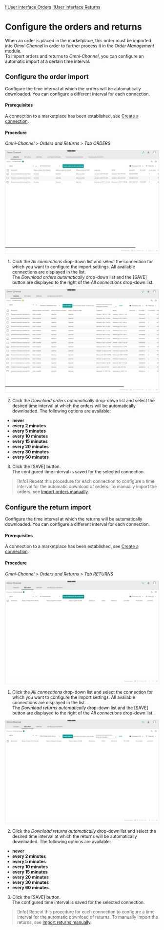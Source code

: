 [!!User interface Orders](../UserInterface/05a_Orders.md)
[!!User interface Returns](../UserInterface/05b_Returns.md)


# Configure the orders and returns

When an order is placed in the marketplace, this order must be imported into *Omni-Channel* in order to further process it in the *Order Management* module.   
To import orders and returns to *Omni-Channel*, you can configure an automatic import at a certain time interval.


## Configure the order import

Configure the time interval at which the orders will be automatically downloaded. You can configure a different interval for each connection.

#### Prerequisites

A connection to a marketplace has been established, see [Create a connection](../../Integration/01_ManageConnections.md#create-a-connection).

#### Procedure

*Omni-Channel > Orders and Returns > Tab ORDERS*

![Orders](../../Assets/Screenshots/Channels/OrdersReturns/Orders/Orders.png "[Orders]")

1. Click the *All connections* drop-down list and select the connection for which you want to configure the import settings. All available connections are displayed in the list.   
  The *Download orders automatically* drop-down list and the [SAVE] button are displayed to the right of the *All connections* drop-down list.

  ![Orders connection](../../Assets/Screenshots/Channels/OrdersReturns/Orders/OrdersConnection.png "[Orders connection]")


2. Click the *Download orders automatically* drop-down list and select the desired time interval at which the orders will be automatically downloaded. The following options are available:   
  - **never**
  - **every 2 minutes**
  - **every 5 minutes**
  - **every 10 minutes**
  - **every 15 minutes**
  - **every 20 minutes**
  - **every 30 minutes**
  - **every 60 minutes**


3. Click the [SAVE] button.    
  The configured time interval is saved for the selected connection.

> [Info] Repeat this procedure for each connection to configure a time interval for the automatic download of orders. To manually import the orders, see [Import orders manually](../Operation/04_ManageOrdersReturns.md#import-orders-manually).

[comment]: <> (gibt es eine default einstellung? never?)



[comment]: <> (returns vorerst ignorieren)

## Configure the return import

Configure the time interval at which the returns will be automatically downloaded. You can configure a different interval for each connection.

#### Prerequisites

A connection to a marketplace has been established, see [Create a connection](../../Integration/01_ManageConnections.md#create-a-connection).

#### Procedure

*Omni-Channel > Orders and Returns > Tab RETURNS*

![Returns](../../Assets/Screenshots/Channels/OrdersReturns/Returns/Returns.png "[Returns]")

1. Click the *All connections* drop-down list and select the connection for which you want to configure the import settings. All available connections are displayed in the list.   
  The *Download returns automatically* drop-down list and the [SAVE] button are displayed to the right of the *All connections* drop-down list.

  ![Returns connection](../../Assets/Screenshots/Channels/OrdersReturns/Returns/ReturnsConnection.png "[Returns connection]")


2. Click the *Download returns automatically* drop-down list and select the desired time interval at which the returns will be automatically downloaded. The following options are available:   
  - **never**
  - **every 2 minutes**
  - **every 5 minutes**
  - **every 10 minutes**
  - **every 15 minutes**
  - **every 20 minutes**
  - **every 30 minutes**
  - **every 60 minutes**   


3. Click the [SAVE] button.    
  The configured time interval is saved for the selected connection.

> [Info] Repeat this procedure for each connection to configure a time interval for the automatic download of returns. To manually import the returns, see [Import returns manually](../Operation/04_ManageOrdersReturns.md#import-returns-manually).

[comment]: <> (gibt es eine default einstellung? never?)
